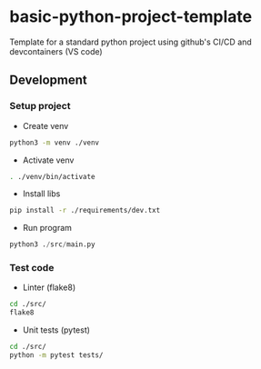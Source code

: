 # basic-python-project-template
Template for a standard python project using github's CI/CD and devcontainers (VS code)

## Development

### Setup project

* Create venv
```sh
python3 -m venv ./venv
```

* Activate venv
```sh
. ./venv/bin/activate
```

* Install libs
```sh
pip install -r ./requirements/dev.txt
```

* Run program
```py
python3 ./src/main.py
```

### Test code

* Linter (flake8)
```sh
cd ./src/
flake8
```

* Unit tests (pytest)
```sh
cd ./src/
python -m pytest tests/
```
